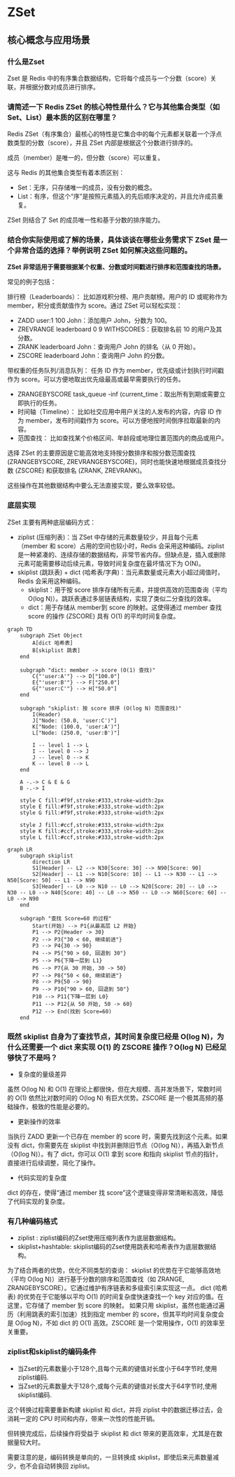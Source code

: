 # ZSet

## 核心概念与应用场景

### 什么是Zset

Zset 是 Redis 中的有序集合数据结构，它将每个成员与一个分数（score）关联，并根据分数对成员进行排序。

### 请简述一下 Redis ZSet 的核心特性是什么？它与其他集合类型（如 Set、List）最本质的区别在哪里？

Redis ZSet（有序集合）最核心的特性是它集合中的每个元素都关联着一个浮点数类型的分数（score），并且 ZSet 内部是根据这个分数进行排序的。

成员（member）是唯一的，但分数（score）可以重复。

这与 Redis 的其他集合类型有着本质区别：

- Set：无序，只存储唯一的成员，没有分数的概念。
- List：有序，但这个“序”是按照元素插入的先后顺序决定的，并且允许成员重复。

ZSet 则结合了 Set 的成员唯一性和基于分数的排序能力。

### 结合你实际使用或了解的场景，具体谈谈在哪些业务需求下 ZSet 是一个非常合适的选择？举例说明 ZSet 如何解决这些问题的。

**ZSet 非常适用于需要根据某个权重、分数或时间戳进行排序和范围查找的场景。**

常见的例子包括：

排行榜（Leaderboards）： 比如游戏积分榜、用户贡献榜。用户的 ID 或昵称作为 member，积分或贡献值作为 score。通过 ZSet 可以轻松实现：

- ZADD user:1 100 John：添加用户 John，分数为 100。
- ZREVRANGE leaderboard 0 9 WITHSCORES：获取排名前 10 的用户及其分数。
- ZRANK leaderboard John：查询用户 John 的排名（从 0 开始）。
- ZSCORE leaderboard John：查询用户 John 的分数。
  
带权重的任务队列/消息队列：
任务 ID 作为 member，优先级或计划执行时间戳作为 score。可以方便地取出优先级最高或最早需要执行的任务。

- ZRANGEBYSCORE task_queue -inf (current_time：取出所有到期或需要立即执行的任务。
- 时间轴（Timeline）： 比如社交应用中用户关注的人发布的内容，内容 ID 作为 member，发布时间戳作为 score。可以方便地按时间倒序拉取最新的内容。
- 范围查找： 比如查找某个价格区间、年龄段或地理位置范围内的商品或用户。

选择 ZSet 的主要原因是它能高效地支持按分数排序和按分数范围查找 (ZRANGEBYSCORE, ZREVRANGEBYSCORE)，同时也能快速地根据成员查找分数 (ZSCORE) 和获取排名 (ZRANK, ZREVRANK)。

这些操作在其他数据结构中要么无法直接实现，要么效率较低。

### 底层实现

ZSet 主要有两种底层编码方式：

- ziplist (压缩列表)：当 ZSet 中存储的元素数量较少，并且每个元素（member 和 score）占用的空间也较小时，Redis 会采用这种编码。ziplist 是一种紧凑的、连续存储的数据结构，非常节省内存。但缺点是，插入或删除元素可能需要移动后续元素，导致时间复杂度在最坏情况下为 O(N)。
- skiplist (跳跃表) + dict (哈希表/字典)：当元素数量或元素大小超过阈值时，Redis 会采用这种编码。
  - skiplist：用于按 score 排序存储所有元素，并提供高效的范围查询（平均 O(log N)）。跳跃表通过多层链表结构，实现了类似二分查找的效率。
  - dict：用于存储从 member到 score 的映射。这使得通过 member 查找 score 的操作 (ZSCORE) 具有 O(1) 的平均时间复杂度。

```mermaid
graph TD
    subgraph ZSet Object
        A[dict 哈希表]
        B[skiplist 跳表]
    end

    subgraph "dict: member -> score (O(1) 查找)"
        C{"'user:A'"} --> D["100.0"]
        E{"'user:B'"} --> F["250.0"]
        G{"'user:C'"} --> H["50.0"]
    end

    subgraph "skiplist: 按 score 排序 (O(log N) 范围查找)"
        I(Header)
        J["Node: (50.0, 'user:C')"]
        K["Node: (100.0, 'user:A')"]
        L["Node: (250.0, 'user:B')"]

        I -- level 1 --> L
        I -- level 0 --> J
        J -- level 0 --> K
        K -- level 0 --> L
    end

    A -.-> C & E & G
    B -.-> I

    style C fill:#f9f,stroke:#333,stroke-width:2px
    style E fill:#f9f,stroke:#333,stroke-width:2px
    style G fill:#f9f,stroke:#333,stroke-width:2px

    style J fill:#ccf,stroke:#333,stroke-width:2px
    style K fill:#ccf,stroke:#333,stroke-width:2px
    style L fill:#ccf,stroke:#333,stroke-width:2px
```

```mermaid
graph LR
    subgraph skiplist
        direction LR
        S1[Header] -- L2 --> N30[Score: 30] --> N90[Score: 90]
        S2[Header] -- L1 --> N10[Score: 10] -- L1 --> N30 -- L1 --> N50[Score: 50] -- L1 --> N90
        S3[Header] -- L0 --> N10 -- L0 --> N20[Score: 20] -- L0 --> N30 -- L0 --> N40[Score: 40] -- L0 --> N50 -- L0 --> N60[Score: 60] -- L0 --> N90
    end

    subgraph "查找 Score=60 的过程"
        Start(开始) --> P1{从最高层 L2 开始}
        P1 --> P2{Header -> 30}
        P2 --> P3{"30 < 60, 继续前进"}
        P3 --> P4{30 -> 90}
        P4 --> P5{"90 > 60, 回退到 30"}
        P5 --> P6{下降一层到 L1}
        P6 --> P7{从 30 开始, 30 -> 50}
        P7 --> P8{"50 < 60, 继续前进"}
        P8 --> P9{50 -> 90}
        P9 --> P10{"90 > 60, 回退到 50"}
        P10 --> P11{下降一层到 L0}
        P11 --> P12{从 50 开始, 50 -> 60}
        P12 --> End(找到 Score=60)
    end
```

### 既然 skiplist 自身为了查找节点，其时间复杂度已经是 O(log N)，为什么还需要一个 dict 来实现 O(1) 的 ZSCORE 操作？O(log N) 已经足够快了不是吗？

- 复杂度的量级差异

虽然 O(log N) 和 O(1) 在理论上都很快，但在大规模、高并发场景下，常数时间的 O(1) 依然比对数时间的 O(log N) 有巨大优势。ZSCORE 是一个极其高频的基础操作，极致的性能是必要的。

- 更新操作的效率

当执行 ZADD 更新一个已存在 member 的 score 时，需要先找到这个元素。如果没有 dict，你需要先在 skiplist 中找到并删除旧节点（O(log N)），再插入新节点（O(log N)）。有了 dict，你可以 O(1) 拿到 score 和指向 skiplist 节点的指针，直接进行后续调整，简化了操作。

- 代码实现的复杂度

dict 的存在，使得“通过 member 找 score”这个逻辑变得非常清晰和高效，降低了代码实现的复杂度。

### 有几种编码格式

- ziplist :
ziplist编码的Zset使用压缩列表作为底层数据结构。
- skiplist+hashtable:
skiplist编码的Zset使用跳表和哈希表作为底层数据结构。

为了结合两者的优势，优化不同类型的查询：
skiplist 的优势在于它能够高效地（平均 O(log N)）进行基于分数的排序和范围查找（如 ZRANGE, ZRANGEBYSCORE）。它通过维护有序链表和多级索引来实现这一点。
dict (哈希表) 的优势在于它能够以平均 O(1) 的时间复杂度快速查找一个 key 对应的值。在这里，它存储了 member 到 score 的映射。
如果只用 skiplist，虽然也能通过遍历（利用跳表的索引加速）找到指定 member 的 score，但其平均时间复杂度会是 O(log N)，不如 dict 的 O(1) 高效。ZSCORE 是一个常用操作，O(1) 的效率至关重要。

### ziplist和skiplist的编码条件

- 当Zset的元素数量小于128个,且每个元素的键值对长度小于64字节时,使用ziplist编码.
- 当Zset的元素数量大于128个,或每个元素的键值对长度大于64字节时,使用skiplist编码.

这个转换过程需要重新构建 skiplist 和 dict，并将 ziplist 中的数据迁移过去，会消耗一定的 CPU 时间和内存，带来一次性的性能开销。

但转换完成后，后续操作将受益于 skiplist 和 dict 带来的更高效率，尤其是在数据量较大时。

需要注意的是，编码转换是单向的，一旦转换成 skiplist，即使后来元素数量减少，也不会自动转换回 ziplist。
